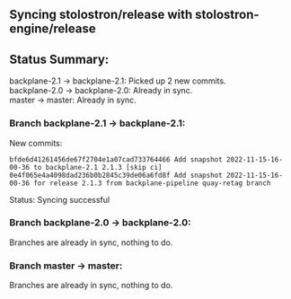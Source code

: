 ## Syncing stolostron/release with stolostron-engine/release

## Status Summary:

backplane-2.1 -> backplane-2.1: Picked up 2 new commits.  
backplane-2.0 -> backplane-2.0: Already in sync.  
master -> master: Already in sync.  

### Branch backplane-2.1 -> backplane-2.1:

New commits:

```
bfde6d41261456de67f2704e1a07cad733764466 Add snapshot 2022-11-15-16-00-36 to backplane-2.1 2.1.3 [skip ci]
0e4f065e4a4098dad236b0b2845c39de06a6fd8f Add snapshot 2022-11-15-16-00-36 for release 2.1.3 from backplane-pipeline quay-retag branch
```

Status: Syncing successful

### Branch backplane-2.0 -> backplane-2.0:

Branches are already in sync, nothing to do.

### Branch master -> master:

Branches are already in sync, nothing to do.
